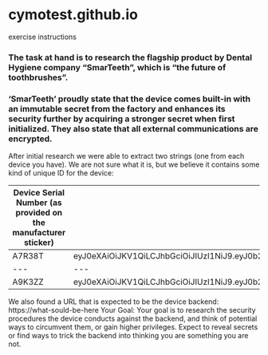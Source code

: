 # cymotest.github.io
exercise instructions

### The task at hand is to research the flagship product by Dental Hygiene company “SmarTeeth”, which is “the future of toothbrushes”.
### ‘SmarTeeth’ proudly state that the device comes built-in with an immutable secret from the factory and enhances its security further by acquiring a stronger secret when first initialized. They also state that all external communications are encrypted.

After initial research we were able to extract two strings (one from each device you have). We are not sure what it is, but we believe it contains some kind of unique ID for the device:

Device Serial Number (as provided on the manufacturer sticker) | Acquired secret
--- | ---
A7R38T | eyJ0eXAiOiJKV1QiLCJhbGciOiJIUzI1NiJ9.eyJ0b290YnJ1c2hfaWQiOiJTbWFyVGVldGgtUHJvLUE3UjM4VCJ9
--- | ---
A9K3ZZ | eyJ0eXAiOiJKV1QiLCJhbGciOiJIUzI1NiJ9.eyJ0b290YnJ1c2hfaWQiOiJTbWFyVGVldGgtUHJvLUE5SzNaWiJ9.VerC8eIpKidetYKthGNOmsHMYcpRjVqhS_IZOs_xTO4

We also found a URL that is expected to be the device backend: https://what-sould-be-here
Your Goal:
Your goal is to research the security procedures the device conducts against the backend, and think of potential ways to circumvent them, or gain higher privileges.
Expect to reveal secrets or find ways to trick the backend into thinking you are something you are not.
